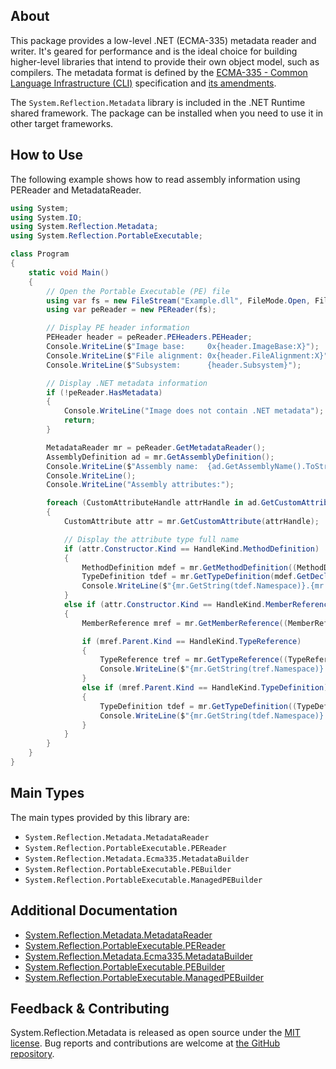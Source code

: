 ## About

<!-- A description of the package and where one can find more documentation -->

This package provides a low-level .NET (ECMA-335) metadata reader and writer. It's geared for performance and is the ideal choice for building higher-level libraries that intend to provide their own object model, such as compilers. The metadata format is defined by the [ECMA-335 - Common Language Infrastructure (CLI)](http://www.ecma-international.org/publications/standards/Ecma-335.htm) specification and [its amendments](https://github.com/dotnet/runtime/blob/main/docs/design/specs/Ecma-335-Augments.md).

The `System.Reflection.Metadata` library is included in the .NET Runtime shared framework. The package can be installed when you need to use it in other target frameworks.

## How to Use

<!-- A compelling example on how to use this package with code, as well as any specific guidelines for when to use the package -->

The following example shows how to read assembly information using PEReader and MetadataReader.

```cs
using System;
using System.IO;
using System.Reflection.Metadata;
using System.Reflection.PortableExecutable;

class Program
{
    static void Main()
    {
        // Open the Portable Executable (PE) file
        using var fs = new FileStream("Example.dll", FileMode.Open, FileAccess.Read, FileShare.ReadWrite);
        using var peReader = new PEReader(fs);

        // Display PE header information
        PEHeader header = peReader.PEHeaders.PEHeader;
        Console.WriteLine($"Image base:     0x{header.ImageBase:X}");
        Console.WriteLine($"File alignment: 0x{header.FileAlignment:X}");
        Console.WriteLine($"Subsystem:      {header.Subsystem}");

        // Display .NET metadata information
        if (!peReader.HasMetadata)
        {
            Console.WriteLine("Image does not contain .NET metadata");
            return;
        }

        MetadataReader mr = peReader.GetMetadataReader();
        AssemblyDefinition ad = mr.GetAssemblyDefinition();
        Console.WriteLine($"Assembly name:  {ad.GetAssemblyName().ToString()}");
        Console.WriteLine();
        Console.WriteLine("Assembly attributes:");

        foreach (CustomAttributeHandle attrHandle in ad.GetCustomAttributes())
        {
            CustomAttribute attr = mr.GetCustomAttribute(attrHandle);

            // Display the attribute type full name
            if (attr.Constructor.Kind == HandleKind.MethodDefinition)
            {
                MethodDefinition mdef = mr.GetMethodDefinition((MethodDefinitionHandle)attr.Constructor);
                TypeDefinition tdef = mr.GetTypeDefinition(mdef.GetDeclaringType());
                Console.WriteLine($"{mr.GetString(tdef.Namespace)}.{mr.GetString(tdef.Name)}");
            }
            else if (attr.Constructor.Kind == HandleKind.MemberReference)
            {
                MemberReference mref = mr.GetMemberReference((MemberReferenceHandle)attr.Constructor);

                if (mref.Parent.Kind == HandleKind.TypeReference)
                {
                    TypeReference tref = mr.GetTypeReference((TypeReferenceHandle)mref.Parent);
                    Console.WriteLine($"{mr.GetString(tref.Namespace)}.{mr.GetString(tref.Name)}");
                }
                else if (mref.Parent.Kind == HandleKind.TypeDefinition)
                {
                    TypeDefinition tdef = mr.GetTypeDefinition((TypeDefinitionHandle)mref.Parent);
                    Console.WriteLine($"{mr.GetString(tdef.Namespace)}.{mr.GetString(tdef.Name)}");
                }
            }
        }
    }
}

```

## Main Types

<!-- The main types provided in this library -->

The main types provided by this library are:

* `System.Reflection.Metadata.MetadataReader`
* `System.Reflection.PortableExecutable.PEReader`
* `System.Reflection.Metadata.Ecma335.MetadataBuilder`
* `System.Reflection.PortableExecutable.PEBuilder`
* `System.Reflection.PortableExecutable.ManagedPEBuilder`

## Additional Documentation

<!-- Links to further documentation -->

* [System.Reflection.Metadata.MetadataReader](https://docs.microsoft.com/dotnet/api/system.reflection.metadata.metadatareader)
* [System.Reflection.PortableExecutable.PEReader](https://docs.microsoft.com/dotnet/api/system.reflection.portableexecutable.pereader)
* [System.Reflection.Metadata.Ecma335.MetadataBuilder](https://docs.microsoft.com/dotnet/api/system.reflection.metadata.ecma335.metadatabuilder)
* [System.Reflection.PortableExecutable.PEBuilder](https://docs.microsoft.com/dotnet/api/system.reflection.portableexecutable.pebuilder)
* [System.Reflection.PortableExecutable.ManagedPEBuilder](https://docs.microsoft.com/dotnet/api/system.reflection.portableexecutable.managedpebuilder)

## Feedback & Contributing

<!-- How to provide feedback on this package and contribute to it -->

System.Reflection.Metadata is released as open source under the [MIT license](https://licenses.nuget.org/MIT). Bug reports and contributions are welcome at [the GitHub repository](https://github.com/dotnet/runtime).